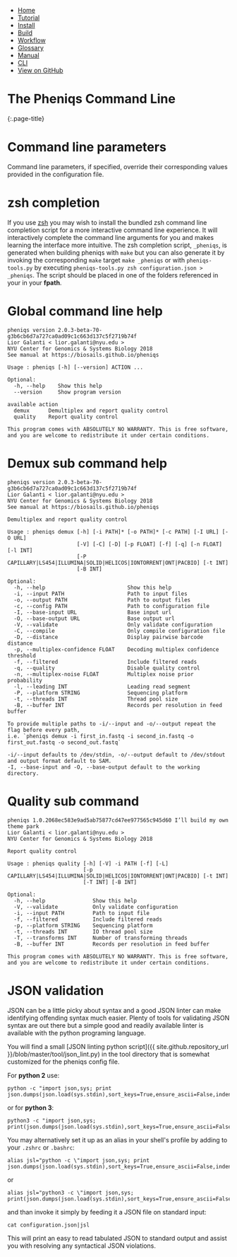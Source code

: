 <!--
    Pheniqs : PHilology ENcoder wIth Quality Statistics
    Copyright (C) 2018  Lior Galanti
    NYU Center for Genetics and System Biology

    Author: Lior Galanti <lior.galanti@nyu.edu>

    This program is free software: you can redistribute it and/or modify
    it under the terms of the GNU Affero General Public License as
    published by the Free Software Foundation, either version 3 of the
    License, or (at your option) any later version.

    This program is distributed in the hope that it will be useful,
    but WITHOUT ANY WARRANTY; without even the implied warranty of
    MERCHANTABILITY or FITNESS FOR A PARTICULAR PURPOSE.  See the
    GNU Affero General Public License for more details.

    You should have received a copy of the GNU Affero General Public License
    along with this program.  If not, see <http://www.gnu.org/licenses/>.
-->

<section id="navigation">
    <ul>
        <li><a                  href="/pheniqs/2.0/">Home</a></li>
        <li><a                  href="/pheniqs/2.0/tutorial.html">Tutorial</a></li>
        <li><a                  href="/pheniqs/2.0/install.html">Install</a></li>
        <li><a                  href="/pheniqs/2.0/build.html">Build</a></li>
        <li><a                  href="/pheniqs/2.0/workflow.html">Workflow</a></li>
        <li><a                  href="/pheniqs/2.0/glossary.html">Glossary</a></li>
        <li><a                  href="/pheniqs/2.0/manual.html">Manual</a></li>
        <li><a class="active"   href="/pheniqs/2.0/cli.html">CLI</a></li>
        <li><a class="github"   href="http://github.com/biosails/pheniqs">View on GitHub</a></li>
    </ul>
    <div class="clear" />
</section>


# The Pheniqs Command Line
{:.page-title}

# Command line parameters
Command line parameters, if specified, override their corresponding values provided in the configuration file.

# zsh completion
If you use [zsh](https://en.wikipedia.org/wiki/Z_shell) you may wish to install the bundled zsh command line completion script for a more interactive command line experience. It will interactively complete the command line arguments for you and makes learning the interface more intuitive. The zsh completion script, `_pheniqs`, is generated when building pheniqs with `make` but you can also generate it by invoking the corresponding `make` target `make _pheniqs` or with `pheniqs-tools.py` by executing `pheniqs-tools.py zsh configuration.json > _pheniqs`. The script should be placed in one of the folders referenced in your in your **fpath**.

# Global command line help

    pheniqs version 2.0.3-beta-70-g3b6cb6d7a727ca0ad09c1c663d137c5f2719b74f
    Lior Galanti < lior.galanti@nyu.edu >
    NYU Center for Genomics & Systems Biology 2018
    See manual at https://biosails.github.io/pheniqs

    Usage : pheniqs [-h] [--version] ACTION ...

    Optional:
      -h, --help    Show this help
      --version     Show program version

    available action
      demux      Demultiplex and report quality control
      quality    Report quality control

    This program comes with ABSOLUTELY NO WARRANTY. This is free software,
    and you are welcome to redistribute it under certain conditions.

# Demux sub command help

    pheniqs version 2.0.3-beta-70-g3b6cb6d7a727ca0ad09c1c663d137c5f2719b74f
    Lior Galanti < lior.galanti@nyu.edu >
    NYU Center for Genomics & Systems Biology 2018
    See manual at https://biosails.github.io/pheniqs

    Demultiplex and report quality control

    Usage : pheniqs demux [-h] [-i PATH]* [-o PATH]* [-c PATH] [-I URL] [-O URL]
                          [-V] [-C] [-D] [-p FLOAT] [-f] [-q] [-n FLOAT] [-l INT]
                          [-P CAPILLARY|LS454|ILLUMINA|SOLID|HELICOS|IONTORRENT|ONT|PACBIO] [-t INT]
                          [-B INT]

    Optional:
      -h, --help                          Show this help
      -i, --input PATH                    Path to input files
      -o, --output PATH                   Path to output files
      -c, --config PATH                   Path to configuration file
      -I, --base-input URL                Base input url
      -O, --base-output URL               Base output url
      -V, --validate                      Only validate configuration
      -C, --compile                       Only compile configuration file
      -D, --distance                      Display pairwise barcode distance
      -p, --multiplex-confidence FLOAT    Decoding multiplex confidence threshold
      -f, --filtered                      Include filtered reads
      -q, --quality                       Disable quality control
      -n, --multiplex-noise FLOAT         Multiplex noise prior probability
      -l, --leading INT                   Leading read segment
      -P, --platform STRING               Sequencing platform
      -t, --threads INT                   Thread pool size
      -B, --buffer INT                    Records per resolution in feed buffer

    To provide multiple paths to -i/--input and -o/--output repeat the flag before every path,
    i.e. `pheniqs demux -i first_in.fastq -i second_in.fastq -o first_out.fastq -o second_out.fastq`

    -i/--input defaults to /dev/stdin, -o/--output default to /dev/stdout and output format default to SAM.
    -I, --base-input and -O, --base-output default to the working directory.

# Quality sub command

    pheniqs 1.0.2068ec583e9ad5ab75877cd47ee977565c945d60 I’ll build my own theme park
    Lior Galanti < lior.galanti@nyu.edu >
    NYU Center for Genomics & Systems Biology 2018

    Report quality control

    Usage : pheniqs quality [-h] [-V] -i PATH [-f] [-L]
                            [-p CAPILLARY|LS454|ILLUMINA|SOLID|HELICOS|IONTORRENT|ONT|PACBIO] [-t INT]
                            [-T INT] [-B INT]

    Optional:
      -h, --help               Show this help
      -V, --validate           Only validate configuration
      -i, --input PATH         Path to input file
      -f, --filtered           Include filtered reads
      -p, --platform STRING    Sequencing platform
      -t, --threads INT        IO thread pool size
      -T, --transforms INT     Number of transforming threads
      -B, --buffer INT         Records per resolution in feed buffer

    This program comes with ABSOLUTELY NO WARRANTY. This is free software,
    and you are welcome to redistribute it under certain conditions.

# JSON validation

JSON can be a little picky about syntax and a good JSON linter can make identifying offending syntax much easier. Plenty of tools for validating JSON syntax are out there but a simple good and readily available linter is available with the python programing language.

You will find a small [JSON linting python script]({{ site.github.repository_url }}/blob/master/tool/json_lint.py) in the tool directory that is somewhat customized for the pheniqs config file.

For **python 2** use:

    python -c "import json,sys; print json.dumps(json.load(sys.stdin),sort_keys=True,ensure_ascii=False,indent=4).encode('utf8')"

or for **python 3**:

    python3 -c "import json,sys; print(json.dumps(json.load(sys.stdin),sort_keys=True,ensure_ascii=False,indent=4))"

You may alternatively set it up as an alias in your shell's profile by adding to your `.zshrc` or `.bashrc`:

    alias jsl="python -c \"import json,sys; print json.dumps(json.load(sys.stdin),sort_keys=True,ensure_ascii=False,indent=4).encode('utf8')\""

or

    alias jsl="python3 -c \"import json,sys; print(json.dumps(json.load(sys.stdin),sort_keys=True,ensure_ascii=False,indent=4))\""

and than invoke it simply by feeding it a JSON file on standard input:

    cat configuration.json|jsl

This will print an easy to read tabulated JSON to standard output and assist you with resolving any syntactical JSON violations.
